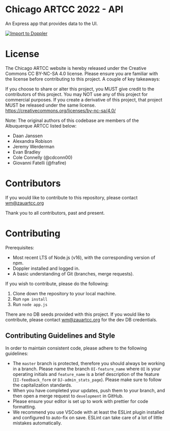 # Chicago ARTCC 2022 - API

An Express app that provides data to the UI.

[![Import to Doppler](https://raw.githubusercontent.com/DopplerUniversity/app-config-templates/main/doppler-button.svg)](https://dashboard.doppler.com/workplace/template/import?template=https%3A%2F%2Fgithub.com%2Fvzauartcc%2Fapi%2Fblob%2Fmain%2Fdoppler-template.yaml)

# License

The Chicago ARTCC website is hereby released under the Creative Commons CC BY-NC-SA 4.0 license. Please ensure you are familiar with the license before contributing to this project. A couple of key takeaways:

If you choose to share or alter this project, you MUST give credit to the contributors of this project.
You may NOT use any of this project for commercial purposes.
If you create a derivative of this project, that project MUST be released under the same license.
https://creativecommons.org/licenses/by-nc-sa/4.0/

Note: The original authors of this codebase are members of the Albuquerque ARTCC listed below:

- Daan Janssen
- Alexandra Robison
- Jeremy Werderman
- Evan Bradley
- Cole Connelly (@cdconn00)
- Giovanni Fatelli (@frafire)

# Contributors

If you would like to contribute to this repository, please contact wm@zauartcc.org

Thank you to all contributors, past and present.

# Contributing

Prerequisites:

- Most recent LTS of Node.js (v16), with the corresponding version of npm.
- Doppler installed and logged in.
- A basic understanding of Git (branches, merge requests).

If you wish to contribute, please do the following:

1. Clone down the repository to your local machine.
2. Run `npm install`
3. Run `node app.js`

There are no DB seeds provided with this project. If you would like to contribute, please contact wm@zauartcc.org for the dev DB credentials.

## Contributing Guidelines and Style

In order to maintain consistent code, please adhere to the following guidelines:

- The `master` branch is protected, therefore you should always be working in a branch. Please name the branch `OI-feature_name` where `OI` is your operating initials and `feature_name` is a brief description of the feature (`II-feedback_form` or `DJ-admin_stats_page`). Please make sure to follow the capitalization standards.
- When you have completed your updates, push them to your branch, and then open a merge request to `development` in GitHub.
- Please ensure your editor is set up to work with prettier for code formatting.
- We recommend you use VSCode with at least the ESLint plugin installed and configured to auto-fix on save. ESLint can take care of a lot of little mistakes automatically.
